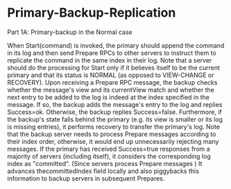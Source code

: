 # Primary-Backup-Replication
Part 1A: Primary-backup in the Normal case

When Start(command) is invoked, the primary should append the command in its log and then send Prepare RPCs to other servers to instruct them to replicate the command in the same index in their log. Note that a server should do the processing for Start only if it believes itself to be the current primary and that its status is NORMAL (as opposed to VIEW-CHANGE or RECOVERY).
Upon receiving a Prepare RPC message, the backup checks whether the message's view and its currentView match and whether the next entry to be added to the log is indeed at the index specified in the message. If so, the backup adds the message's entry to the log and replies Success=ok. Otherwise, the backup replies Success=false. Furthermore, if the backup's state falls behind the primary (e.g. its view is smaller or its log is missing entries), it performs recovery to transfer the primary's log. Note that the backup server needs to process Prepare messages according to their index order, otherwise, it would end up unnecessarily rejecting many messages.
If the primary has received Success=true responses from a majority of servers (including itself), it considers the corresponding log index as "committed". (Since servers process Prepare messages ) It advances thecommittedIndex field locally and also piggybacks this information to backup servers in subsequent Prepares.
